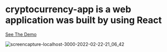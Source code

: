 # cryptocurrency-app is a web application was built by using React
[See The Demo](https://cryptocurrency-app-mo.netlify.app/)

![screencapture-localhost-3000-2022-02-22-21_06_42](https://user-images.githubusercontent.com/57568156/155221874-07824e32-80f8-40f8-b14b-17f068c6977a.png)
